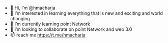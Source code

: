 - 👋 Hi, I’m @hmacharja
- 👀 I’m interested in learning everything that is new and exciting and world changing 
- 🌱 I’m currently learning point Network 
- 💞️ I’m looking to collaborate on point Network and web 3.0
- 📫 reach me https://t.me/hmacharja

<!---
hmacharja/hmacharja is a ✨ special ✨ repository because its `README.md` (this file) appears on your GitHub profile.
You can click the Preview link to take a look at your changes.
--->
